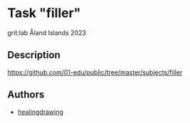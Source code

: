# Task "filler"
grit:lab Åland Islands 2023

## Description
https://github.com/01-edu/public/tree/master/subjects/filler

## Authors
- [healingdrawing](https://healingdrawing.github.io)
